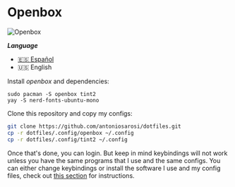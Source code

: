 # Openbox

![Openbox](../../.screenshots/openbox.png)

***Language***
- [🇪🇸 Español](./README.es.md)
- 🇺🇸 English

Install *openbox* and dependencies:

```
sudo pacman -S openbox tint2
yay -S nerd-fonts-ubuntu-mono
```

Clone this repository and copy my configs:

```bash
git clone https://github.com/antoniosarosi/dotfiles.git
cp -r dotfiles/.config/openbox ~/.config
cp -r dotfiles/.config/tint2 ~/.config
```

Once that's done, you can login. But keep in mind keybindings will not work
unless you have the same programs that I use and the same configs. You can
either change keybindings or install the software I use and my config files,
check out [this section](https://github.com/antoniosarosi/dotfiles#keybindings)
for instructions.
